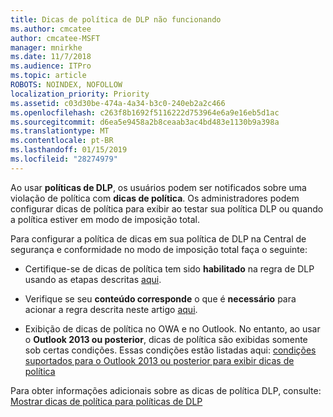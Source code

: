 ```yaml
---
title: Dicas de política de DLP não funcionando
ms.author: cmcatee
author: cmcatee-MSFT
manager: mnirkhe
ms.date: 11/7/2018
ms.audience: ITPro
ms.topic: article
ROBOTS: NOINDEX, NOFOLLOW
localization_priority: Priority
ms.assetid: c03d30be-474a-4a34-b3c0-240eb2a2c466
ms.openlocfilehash: c263f8b1692f5116222d753964e6a9e16eb5d1ac
ms.sourcegitcommit: d6ea5e9458a2b8ceaab3ac4bd483e1130b9a398a
ms.translationtype: MT
ms.contentlocale: pt-BR
ms.lasthandoff: 01/15/2019
ms.locfileid: "28274979"
---
```

Ao usar **políticas de DLP**, os usuários podem ser notificados sobre uma violação de política com **dicas de política**. Os administradores podem configurar dicas de política para exibir ao testar sua política DLP ou quando a política estiver em modo de imposição total. 
  
Para configurar a política de dicas em sua política de DLP na Central de segurança e conformidade no modo de imposição total faça o seguinte:
  
- Certifique-se de dicas de política tem sido **habilitado** na regra de DLP usando as etapas descritas [aqui](https://docs.microsoft.com/en-us/office365/securitycompliance/use-notifications-and-policy-tips).
    
- Verifique se seu **conteúdo corresponde** o que é **necessário** para acionar a regra descrita neste artigo [aqui](https://docs.microsoft.com/en-us/office365/securitycompliance/what-the-sensitive-information-types-look-for).
    
- Exibição de dicas de política no OWA e no Outlook. No entanto, ao usar o **Outlook 2013 ou posterior**, dicas de política são exibidas somente sob certas condições. Essas condições estão listadas aqui: [condições suportados para o Outlook 2013 ou posterior para exibir dicas de política](https://docs.microsoft.com/en-us/office365/securitycompliance/use-notifications-and-policy-tips#outlook-2013-and-later-supports-showing-policy-tips-for-only-some-conditions)
    
Para obter informações adicionais sobre as dicas de política DLP, consulte: [Mostrar dicas de política para políticas de DLP](https://docs.microsoft.com/en-us/office365/securitycompliance/use-notifications-and-policy-tips)
  

